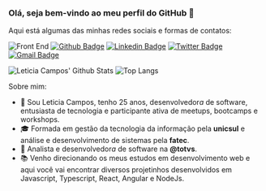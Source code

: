 ### Olá, seja bem-vindo ao meu perfil do GitHub 👋
Aqui está algumas das minhas redes sociais e formas de contatos:

![Front End](https://camo.githubusercontent.com/95a6f74b6744aca51c2b5c55d6f002f7280b439b/68747470733a2f2f696d672e736869656c64732e696f2f62616467652f46726f6e7420456e642d416e67756c61722d663535323437)
[![Github Badge](https://img.shields.io/badge/-Github-000?style=flat-square&logo=Github&logoColor=white&link=https://github.com/leticiacamposs2)](https://github.com/leticiacamposs2)
[![Linkedin Badge](https://img.shields.io/badge/-LinkedIn-blue?style=flat-square&logo=Linkedin&logoColor=white&link=https://www.linkedin.com/in/leticiacamposs/)](https://www.linkedin.com/in/leticiacamposs/)
[![Twitter Badge](https://img.shields.io/badge/-Twitter-1ca0f1?style=flat-square&labelColor=1ca0f1&logo=twitter&logoColor=white&link=https://twitter.com/leehcamposs2)](https://twitter.com/leehcamposs2)
[![Gmail Badge](https://img.shields.io/badge/-leehcamposs@gmail.com-c14438?style=flat-square&logo=Gmail&logoColor=white&link=mailto:leehcamposs@gmail.com)](mailto:leehcamposs@gmail.com)

![Leticia Campos' Github Stats](https://github-readme-stats.vercel.app/api?username=leticiacamposs2&show_icons=true&theme=tokyonight)
![Top Langs](https://github-readme-stats.vercel.app/api/top-langs/?username=leticiacamposs2&layout=compact&theme=radical)

Sobre mim:

- 👩 Sou Leticia Campos, tenho 25 anos, desenvolvedor<i>a</i> de software, entusiasta de tecnologia e participante ativa de meetups, bootcamps e workshops.
- 🎓 Formada em gestão da tecnologia da informação pela <strong>unicsul</strong> e análise e desenvolvimento de sistemas pela <strong>fatec</strong>.
- 💼 Analista e desenvolvedor<i>a</i> de software na <strong>@totvs</strong>.
- 📚 Venho direcionando os meus estudos em desenvolvimento web e aqui você vai encontrar diversos projetinhos desenvolvidos em Javascript, Typescript, React, Angular e NodeJs.
